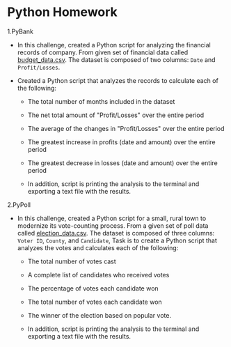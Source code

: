# Python Homework

1.PyBank

* In this challenge, created a Python script for analyzing the financial records of company. From given set of financial data called [budget_data.csv](PyBank/Resources/budget_data.csv). The dataset is composed of two columns: `Date` and `Profit/Losses`. 
* Created a Python script that analyzes the records to calculate each of the following:

  * The total number of months included in the dataset

  * The net total amount of "Profit/Losses" over the entire period

  * The average of the changes in "Profit/Losses" over the entire period

  * The greatest increase in profits (date and amount) over the entire period

  * The greatest decrease in losses (date and amount) over the entire period

  * In addition, script is printing the analysis to the terminal and exporting a text file with the results.

2.PyPoll

* In this challenge, created a Python script for a small, rural town to modernize its vote-counting process. From a given set of poll data called [election_data.csv](PyPoll/Resources/election_data.csv). 
The dataset is composed of three columns: `Voter ID`, `County`, and `Candidate`, Task is to create a Python script that analyzes the votes and calculates each of the following:

  * The total number of votes cast

  * A complete list of candidates who received votes

  * The percentage of votes each candidate won

  * The total number of votes each candidate won

  * The winner of the election based on popular vote.

  * In addition, script is printing the analysis to the terminal and exporting a text file with the results.

